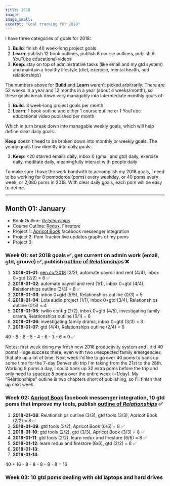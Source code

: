 ```yaml
---
title: 2018
image:
image_small:
excerpt: "Goal tracking for 2018"
---
```


I have three categories of goals for 2018:

1. **Build**: finish 40 week-long project goals
2. **Learn**: publish 12 book outlines, publish 6 course outlines, publish 6 YouTube educational videos
3. **Keep**: stay on top of administrative tasks (like email and my gtd system) and maintain a healthy lifestyle (diet, exercise, mental health, and relationships)

The numbers above for **Build** and **Learn** weren't picked arbitrarily. There are 52 weeks in a year and 12 months in a year (about 4 weeks/month), so these goals break down very managably into intermediate monthly goals of:

1. **Build**: 3 week-long project goals per month
2. **Learn**: 1 book outline and either 1 course outline or 1 YouTube educational video published per month

Which in turn break down into managable weekly goals, which will help define clear daily goals.

**Keep** doesn't need to be broken down into monthly or weekly goals. The yearly goals flow directly into daily goals:

3. **Keep**: <20 starred emails daily, inbox 0 (gmail and gtd) daily, exercise daily, meditate daily, meaningfully interact with people daily

To make sure I have the work bandwith to accomplish my 2018 goals, I need to be working for 8 pomodoros (poms) every weekday, or 40 poms every week, or 2,080 poms in 2018. With clear daily goals, each pom will be easy to define.

---

## Month 01: January

* Book Outline: *[Relationships](/books/relationships)*
* Course Outline: [Redux](/redux), Firestore
* Project 1: [Apricot Book](https://apricotbook.com) facebook messenger integration
* Project 2: Pom Tracker live updates graphs of my poms
* Project 3:

### Week 01: set 2018 goals ✅, get current on admin work (email, gtd, groove) ✅, publish [outline of *Relationships*](/books/relationships) ❌

1. **2018-01-01**: [gen.co/2018](http://gen.co/2018) (2/2), automate payroll and rent (4/4), inbox 0+gtd (2/2) = 8 ✅
2. **2018-01-02**: automate payroll and rent (1/1), inbox 0+gtd (4/4), Relationships outline (3/3) = 8 ✅
3. **2018-01-03**: inbox 0+gtd (5/5), Relationships outline (0/3) = 5
4. **2018-01-04**: Lola audio project (1/1), inbox 0+gtd (3/4), Relationships outline (0/3) = 4
5. **2018-01-05**: twilio config (2/2), inbox 0+gtd (4/5), investigating family drama, Relationships outline (0/1) = 6
6. **2018-01-06**: investigating family drama, inbox 0+gtd (3/3) = 3
7. **2018-01-07**: gtd (4/4), Relationships outline (2/4) = 6

40 - 8 - 8 - 5 - 4 - 6 - 3 - 6 = 0 ✅

Notes: first week doing my fresh new 2018 productivity system and I did 40 poms! Huge success there, even with two unexpected family emergencies that ate up a lot of time. Next week I'd like to go over 40 poms to bank up some time for the 7-day Denver ski trip I'm taking from the 21st to the 28th. Working 8 poms a day, I could bank up 32 extra poms before the trip and only need to squeeze 8 poms over the entire week (~1/day). My "Relationships" outline is two chapters short of publishing, so I'll finish that up next week.

### Week 02: [Apricot Book](https://apricotbook.com) facebook messenger integration, 10 gtd poms that improve my tools, publish [outline of *Relationships*](/books/relationships) ✅

1. **2018-01-08**: Relationships outline (3/3), gtd tools (3/3), Apricot Book (2/2) = 8 ✅
2. **2018-01-09**: gtd tools (2/2), Apricot Book (6/6) = 8 ✅
3. **2018-01-10**: gtd tools (2/2), gtd (3/3), Apricot Book (3/3) = 8 ✅
4. **2018-01-11**: gtd tools (2/2), learn redux and firestore (6/6) = 8 ✅
5. **2018-01-12**: learn redux and firestore (6/6), gtd (2/2) = 8 ✅
6. **2018-01-13**:
7. **2018-01-14**:

40 + 16 - 8 - 8 - 8 - 8 - 8 = 16

### Week 03: 10 gtd poms dealing with old laptops and hard drives
